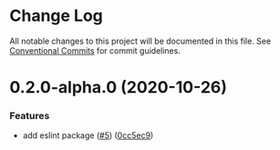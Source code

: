 # Change Log

All notable changes to this project will be documented in this file.
See [Conventional Commits](https://conventionalcommits.org) for commit guidelines.

# 0.2.0-alpha.0 (2020-10-26)


### Features

* add eslint package ([#5](https://github.com-gimli01/gimli01/clean-architecture/issues/5)) ([0cc5ec9](https://github.com-gimli01/gimli01/clean-architecture/commit/0cc5ec9eb04d32bd0eed43e42f3cb9da0d43fd5f))
